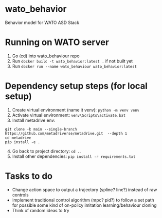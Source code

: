 # wato_behavior
Behavior model for WATO ASD Stack

# Running on WATO server
1. Go (cd) into wato_behaviour repo
2. Run `docker build -t wato_behavior:latest .` if not built yet
3. Run `docker run --name wato_behaviour wato_behavior:latest`

# Dependency setup steps (for local setup)
1. Create virtual environment (name it venv): `python -m venv venv`
2. Activate virtual environment: `venv\Scripts\activate.bat`
3. Install metadrive env: 
```
git clone -b main --single-branch https://github.com/metadriverse/metadrive.git  --depth 1
cd metadrive
pip install -e .
```
4. Go back to project directory: `cd ..`
4. Install other dependencies: `pip install -r requirements.txt`

# Tasks to do 
- Change action space to output a trajectory (spline? line?) instead of raw controls
- Implement traditional control algorithm (mpc? pid?) to follow a set path for possible some kind of on-policy imitation learning/behaviour cloning
- Think of random ideas to try
